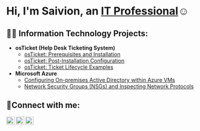 <h1>Hi, I'm Saivion, an <a href="https://linkedin.com/in/saivion-elliott-b31034222">IT Professional</a>☺</h1>

<h2>👨‍💻 Information Technology Projects:</h2>

- <b>osTicket (Help Desk Ticketing System)</b>
  - [osTicket: Prerequisites and Installation](https://github.com/Selliott1227/osticket-preregs)
  - [osTicket: Post-Installation Configuration](https://github.com/Selliott1227/post-install-config)
  - [osTicket: Ticket Lifecycle Examples](https://github.com/Selliott1227/Ticket-Lifecycle)
- <b>Microsoft Azure</b>
  - [Configuring On-premises Active Directory within Azure VMs](https://github.com/Selliott1227/configure-ad)
  - [Network Security Groups (NSGs) and Inspecting Network Protocols](https://github.com/Selliott1227/azure-network-protocols)

<h2>🤳Connect with me:</h2>

[<img align="left" alt="Josh | Twitter" width="22px" src="https://cdn.jsdelivr.net/npm/simple-icons@v3/icons/twitter.svg" />][twitter]
[<img align="left" alt="Josh | LinkedIn" width="22px" src="https://cdn.jsdelivr.net/npm/simple-icons@v3/icons/linkedin.svg" />][linkedin]
[<img align="left" alt="Josh | Instagram" width="22px" src="https://cdn.jsdelivr.net/npm/simple-icons@v3/icons/instagram.svg" />][instagram]

[twitter]: https://twitter.com/Josh
[instagram]: https://www.instagram.com/Josh
[linkedin]: https://linkedin.com/in/saivion-elliott-b31034222
